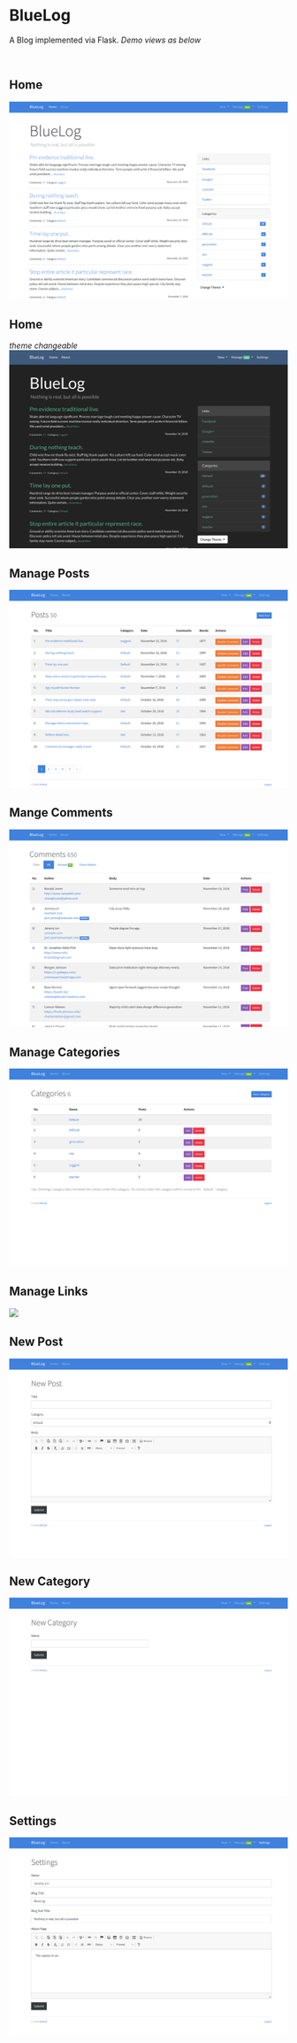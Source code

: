 # BlueLog
<p>A Blog implemented via Flask.  <i>Demo views as below</i></p>
<br>

## Home
<img src='https://github.com/Kungreye/BlueLog/blob/master/IMGs/Home_blue.png'/>
<br>

## Home 
<i>theme changeable</i>
<img src='https://github.com/Kungreye/BlueLog/blob/master/IMGs/Home_black.png'/>
<br>

## Manage Posts
<img src='https://github.com/Kungreye/BlueLog/blob/master/IMGs/Manage_posts.png'/>
<br>

## Mange Comments
<img src='https://github.com/Kungreye/BlueLog/blob/master/IMGs/Manage_comments.png'/>
<br>

## Manage Categories
<img src='https://github.com/Kungreye/BlueLog/blob/master/IMGs/Manage_categories.png'/>
<br>

## Manage Links
<img src='https://github.com/Kungreye/BlueLog/blob/master/IMGs/Manage_links.png'/>
<br>

## New Post
<img src='https://github.com/Kungreye/BlueLog/blob/master/IMGs/New_post.png'/>
<br>

## New Category
<img src='https://github.com/Kungreye/BlueLog/blob/master/IMGs/New_category.png'/>
<br>

## Settings
<img src='https://github.com/Kungreye/BlueLog/blob/master/IMGs/Settings.png'/>
